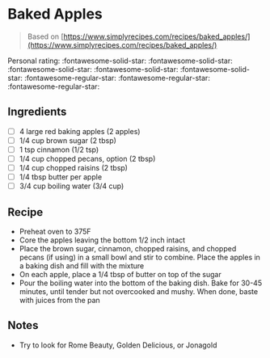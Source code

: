 <!-- Needs Manual Review -->

# Baked Apples

> Based on [https://www.simplyrecipes.com/recipes/baked_apples/](https://www.simplyrecipes.com/recipes/baked_apples/)

<!-- {cts} rating=2; (User can specify rating on scale of 1-5) -->

Personal rating: :fontawesome-solid-star: :fontawesome-solid-star: :fontawesome-solid-star: :fontawesome-solid-star: :fontawesome-solid-star: :fontawesome-regular-star: :fontawesome-regular-star: :fontawesome-regular-star:

<!-- {cte} -->

<!-- {cts} name_image=None; (User can specify image name) -->

<!-- TODO: Capture image -->

<!-- {cte} -->

## Ingredients

* [ ] 4 large red baking apples (2 apples)
* [ ] 1/4 cup brown sugar (2 tbsp)
* [ ] 1 tsp cinnamon (1/2 tsp)
* [ ] 1/4 cup chopped pecans, option (2 tbsp)
* [ ] 1/4 cup chopped raisins (2 tbsp)
* [ ] 1/4 tbsp butter per apple
* [ ] 3/4 cup boiling water (3/4 cup)

## Recipe

* Preheat oven to 375F
* Core the apples leaving the bottom 1/2 inch intact
* Place the brown sugar, cinnamon, chopped raisins, and chopped pecans (if using) in a small bowl and stir to combine. Place the apples in a baking dish and fill with the mixture
* On each apple, place a 1/4 tbsp of butter on top of the sugar
* Pour the boiling water into the bottom of the baking dish. Bake for 30-45 minutes, until tender but not overcooked and mushy. When done, baste with juices from the pan

## Notes

* Try to look for Rome Beauty, Golden Delicious, or Jonagold
